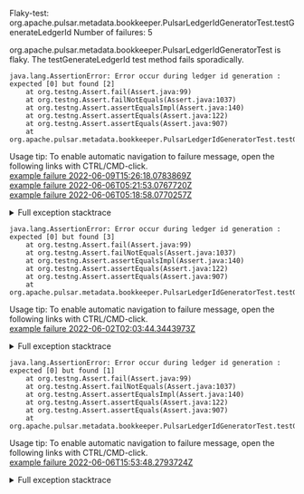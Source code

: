         
Flaky-test: org.apache.pulsar.metadata.bookkeeper.PulsarLedgerIdGeneratorTest.testGenerateLedgerId
Number of failures: 5

org.apache.pulsar.metadata.bookkeeper.PulsarLedgerIdGeneratorTest is flaky. The testGenerateLedgerId test method fails sporadically.

```
java.lang.AssertionError: Error occur during ledger id generation :  expected [0] but found [2]
	at org.testng.Assert.fail(Assert.java:99)
	at org.testng.Assert.failNotEquals(Assert.java:1037)
	at org.testng.Assert.assertEqualsImpl(Assert.java:140)
	at org.testng.Assert.assertEquals(Assert.java:122)
	at org.testng.Assert.assertEquals(Assert.java:907)
	at org.apache.pulsar.metadata.bookkeeper.PulsarLedgerIdGeneratorTest.testGenerateLedgerId(PulsarLedgerIdGeneratorTest.java:113)
```

Usage tip: To enable automatic navigation to failure message, open the following links with CTRL/CMD-click.  
[example failure 2022-06-09T15:26:18.0783869Z](https://github.com/apache/pulsar/runs/6815623696?check_suite_focus=true#step:10:1484)  
[example failure 2022-06-06T05:21:53.0767720Z](https://github.com/apache/pulsar/runs/6750449695?check_suite_focus=true#step:9:3091)  
[example failure 2022-06-06T05:18:58.0770257Z](https://github.com/apache/pulsar/runs/6750449695?check_suite_focus=true#step:9:1500)  


<details>
<summary>Full exception stacktrace</summary>
<code><pre>
java.lang.AssertionError: Error occur during ledger id generation :  expected [0] but found [2]
	at org.testng.Assert.fail(Assert.java:99)
	at org.testng.Assert.failNotEquals(Assert.java:1037)
	at org.testng.Assert.assertEqualsImpl(Assert.java:140)
	at org.testng.Assert.assertEquals(Assert.java:122)
	at org.testng.Assert.assertEquals(Assert.java:907)
	at org.apache.pulsar.metadata.bookkeeper.PulsarLedgerIdGeneratorTest.testGenerateLedgerId(PulsarLedgerIdGeneratorTest.java:113)
	at java.base/jdk.internal.reflect.NativeMethodAccessorImpl.invoke0(Native Method)
	at java.base/jdk.internal.reflect.NativeMethodAccessorImpl.invoke(NativeMethodAccessorImpl.java:77)
	at java.base/jdk.internal.reflect.DelegatingMethodAccessorImpl.invoke(DelegatingMethodAccessorImpl.java:43)
	at java.base/java.lang.reflect.Method.invoke(Method.java:568)
	at org.testng.internal.MethodInvocationHelper.invokeMethod(MethodInvocationHelper.java:132)
	at org.testng.internal.InvokeMethodRunnable.runOne(InvokeMethodRunnable.java:45)
	at org.testng.internal.InvokeMethodRunnable.call(InvokeMethodRunnable.java:73)
	at org.testng.internal.InvokeMethodRunnable.call(InvokeMethodRunnable.java:11)
	at java.base/java.util.concurrent.FutureTask.run(FutureTask.java:264)
	at java.base/java.util.concurrent.ThreadPoolExecutor.runWorker(ThreadPoolExecutor.java:1136)
	at java.base/java.util.concurrent.ThreadPoolExecutor$Worker.run(ThreadPoolExecutor.java:635)
	at java.base/java.lang.Thread.run(Thread.java:833)

</pre></code>
</details>

```
java.lang.AssertionError: Error occur during ledger id generation :  expected [0] but found [3]
	at org.testng.Assert.fail(Assert.java:99)
	at org.testng.Assert.failNotEquals(Assert.java:1037)
	at org.testng.Assert.assertEqualsImpl(Assert.java:140)
	at org.testng.Assert.assertEquals(Assert.java:122)
	at org.testng.Assert.assertEquals(Assert.java:907)
	at org.apache.pulsar.metadata.bookkeeper.PulsarLedgerIdGeneratorTest.testGenerateLedgerId(PulsarLedgerIdGeneratorTest.java:113)
```

Usage tip: To enable automatic navigation to failure message, open the following links with CTRL/CMD-click.  
[example failure 2022-06-02T02:03:44.3443973Z](https://github.com/apache/pulsar/runs/6701039357?check_suite_focus=true#step:9:4930)  


<details>
<summary>Full exception stacktrace</summary>
<code><pre>
java.lang.AssertionError: Error occur during ledger id generation :  expected [0] but found [3]
	at org.testng.Assert.fail(Assert.java:99)
	at org.testng.Assert.failNotEquals(Assert.java:1037)
	at org.testng.Assert.assertEqualsImpl(Assert.java:140)
	at org.testng.Assert.assertEquals(Assert.java:122)
	at org.testng.Assert.assertEquals(Assert.java:907)
	at org.apache.pulsar.metadata.bookkeeper.PulsarLedgerIdGeneratorTest.testGenerateLedgerId(PulsarLedgerIdGeneratorTest.java:113)
	at java.base/jdk.internal.reflect.NativeMethodAccessorImpl.invoke0(Native Method)
	at java.base/jdk.internal.reflect.NativeMethodAccessorImpl.invoke(NativeMethodAccessorImpl.java:77)
	at java.base/jdk.internal.reflect.DelegatingMethodAccessorImpl.invoke(DelegatingMethodAccessorImpl.java:43)
	at java.base/java.lang.reflect.Method.invoke(Method.java:568)
	at org.testng.internal.MethodInvocationHelper.invokeMethod(MethodInvocationHelper.java:132)
	at org.testng.internal.InvokeMethodRunnable.runOne(InvokeMethodRunnable.java:45)
	at org.testng.internal.InvokeMethodRunnable.call(InvokeMethodRunnable.java:73)
	at org.testng.internal.InvokeMethodRunnable.call(InvokeMethodRunnable.java:11)
	at java.base/java.util.concurrent.FutureTask.run(FutureTask.java:264)
	at java.base/java.util.concurrent.ThreadPoolExecutor.runWorker(ThreadPoolExecutor.java:1136)
	at java.base/java.util.concurrent.ThreadPoolExecutor$Worker.run(ThreadPoolExecutor.java:635)
	at java.base/java.lang.Thread.run(Thread.java:833)

</pre></code>
</details>

```
java.lang.AssertionError: Error occur during ledger id generation :  expected [0] but found [1]
	at org.testng.Assert.fail(Assert.java:99)
	at org.testng.Assert.failNotEquals(Assert.java:1037)
	at org.testng.Assert.assertEqualsImpl(Assert.java:140)
	at org.testng.Assert.assertEquals(Assert.java:122)
	at org.testng.Assert.assertEquals(Assert.java:907)
	at org.apache.pulsar.metadata.bookkeeper.PulsarLedgerIdGeneratorTest.testGenerateLedgerId(PulsarLedgerIdGeneratorTest.java:113)
```

Usage tip: To enable automatic navigation to failure message, open the following links with CTRL/CMD-click.  
[example failure 2022-06-06T15:53:48.2793724Z](https://github.com/apache/pulsar/runs/6758466639?check_suite_focus=true#step:10:1490)  


<details>
<summary>Full exception stacktrace</summary>
<code><pre>
java.lang.AssertionError: Error occur during ledger id generation :  expected [0] but found [1]
	at org.testng.Assert.fail(Assert.java:99)
	at org.testng.Assert.failNotEquals(Assert.java:1037)
	at org.testng.Assert.assertEqualsImpl(Assert.java:140)
	at org.testng.Assert.assertEquals(Assert.java:122)
	at org.testng.Assert.assertEquals(Assert.java:907)
	at org.apache.pulsar.metadata.bookkeeper.PulsarLedgerIdGeneratorTest.testGenerateLedgerId(PulsarLedgerIdGeneratorTest.java:113)
	at java.base/jdk.internal.reflect.NativeMethodAccessorImpl.invoke0(Native Method)
	at java.base/jdk.internal.reflect.NativeMethodAccessorImpl.invoke(NativeMethodAccessorImpl.java:77)
	at java.base/jdk.internal.reflect.DelegatingMethodAccessorImpl.invoke(DelegatingMethodAccessorImpl.java:43)
	at java.base/java.lang.reflect.Method.invoke(Method.java:568)
	at org.testng.internal.MethodInvocationHelper.invokeMethod(MethodInvocationHelper.java:132)
	at org.testng.internal.InvokeMethodRunnable.runOne(InvokeMethodRunnable.java:45)
	at org.testng.internal.InvokeMethodRunnable.call(InvokeMethodRunnable.java:73)
	at org.testng.internal.InvokeMethodRunnable.call(InvokeMethodRunnable.java:11)
	at java.base/java.util.concurrent.FutureTask.run(FutureTask.java:264)
	at java.base/java.util.concurrent.ThreadPoolExecutor.runWorker(ThreadPoolExecutor.java:1136)
	at java.base/java.util.concurrent.ThreadPoolExecutor$Worker.run(ThreadPoolExecutor.java:635)
	at java.base/java.lang.Thread.run(Thread.java:833)

</pre></code>
</details>

